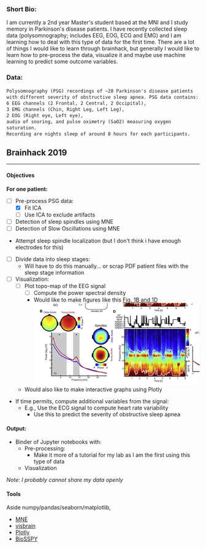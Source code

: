 ### Short Bio: ###
I am currently a 2nd year Master's student based at the MNI and I study memory in Parkinson's disease patients. I have recently collected sleep data (polysomnography; includes EEG, EOG, ECG and EMG) and I am learning how to deal with this type of data for the first time. There are a lot of things I would like to learn through brainhack, but generally I would like to learn how to pre-process the data, visualize it and maybe use machine learning to predict some outcome variables.

### Data: ###
    Polysomnography (PSG) recordings of ~20 Parkinson's disease patients 
    with different severity of obstructive sleep apnea. PSG data contains:
    6 EEG channels (2 Frontal, 2 Central, 2 Occipital), 
    3 EMG channels (Chin, Right Leg, Left Leg), 
    2 EOG (Right eye, Left eye), 
    audio of snoring, and pulse oximetry (SaO2) measuring oxygen saturation. 
    Recording are nights sleep of around 8 hours for each participants.

## Brainhack 2019
------
#### Objectives  ##
**For one patient:**
- [ ] Pre-process PSG data:
    - [X] Fit ICA
    - [ ] Use ICA to exclude artifacts
- [ ] Detection of sleep spindles using MNE
- [ ] Detection of Slow Oscillations using MNE
- Attempt sleep spindle localization (but I don't think i have enough electrodes for this)
- [ ] Divide data into sleep stages:
    - Will have to do this manually... or scrap PDF patient files with the sleep stage information
- [ ] Visualization:
    - [ ] Plot topo-map of the EEG signal
        - [ ] Compute the power spectral density
        - Would like to make figures like this
    [Fig. 1B and 1D](https://www.cell.com/neuron/pdfExtended/S0896-6273(17)31073-5)
    ![Verynicefig](images/Fig_from_walker.jpg)
    - Would also like to make interactive graphs using Plotly
- If time permits, compute additional variables from the signal:
    - E.g., Use the ECG signal to compute heart rate variability
        - Use this to predict the severity of obstructive sleep apnea
#### Output:
- Binder of Jupyter notebooks with:
    - Pre-processing:
        - Make it more of a tutorial for my lab as I am the first using this type of data
    - Visualization

*Note: I probably cannot share my data openly*
#### Tools
Aside numpy/pandas/seaborn/matplotlib,
* [MNE](https://martinos.org/mne/stable/index.html)
* [visbrain](http://visbrain.org/sleep.html)
* [Plotly](https://plot.ly/python/)
* [BioSSPY](https://github.com/PIA-Group/BioSPPy)
